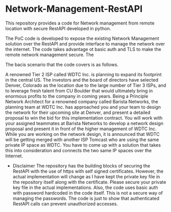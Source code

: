 # Network-Management-RestAPI
This repository provides a code for Network management from remote location with secure RestAPI developed in python.

The PoC code is developed to expose the existing Network Management solution over the RestAPI and provide interface to manage the network over the internet. The code takes advantage ot basic auth and TLS to make the remote network management secure. The 

The bacis scenario that the code covers is as follows.


A renowned Tier 2 ISP called WDTC Inc. is planning to expand its footprint in the central US. The investors and the board of directors have selected Denver, Colorado as the location due to the large number of Tier 3 ISPs, and to leverage fresh talent from CU Boulder that would ultimately bring in enormous profits to the company in coming years. 
Being a Principle Network Architect for a renowned company called Barista Networks, the planning team at WDTC Inc. has approached you and your team to design the network for their upcoming site at Denver, and present a detailed proposal to win the bid for this implementation contract. You will work with your assigned teammates at Barista Networks to develop a network design proposal and present it in front of the higher management of WDTC Inc. While you are working on the network design, it is announced that WDTC will be getting merged with another ISP Tomcast who are using the same private IP space as WDTC. You have to come up with a solution that takes this into consideration and connects the two same IP spaces over the Internet.

* Disclaimer 
The repository has the building blocks of securing the RestAPI with the use of https with self signed certificates. However, the actual implementation will change as I have kept the private key file in the repository itself along with the certificate. Please secure your private key file in the actual implementations. Also, the code uses basic auth with password hardcoded in the code itself. This is not a secure way of managing the passwords. The code is just to show that authenticated RestAPI calls can prevent unauthorized accesses. 
